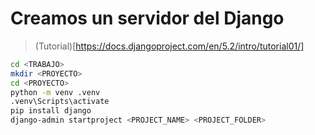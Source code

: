 # Creamos un servidor del Django

> (Tutorial)[https://docs.djangoproject.com/en/5.2/intro/tutorial01/]

```bash
cd <TRABAJO>
mkdir <PROYECTO>
cd <PROYECTO>
python -m venv .venv
.venv\Scripts\activate
pip install django
django-admin startproject <PROJECT_NAME> <PROJECT_FOLDER>
```
